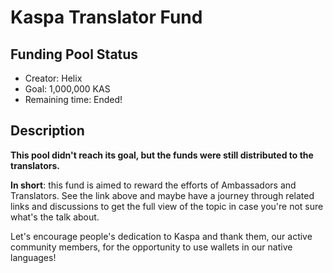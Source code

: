 # Kaspa Translator Fund

## Funding Pool Status
<!---
Feel free to add/remove fields as you see fit.
--->
- Creator: Helix
- Goal: 1,000,000 KAS
- Remaining time: Ended!
## Description
**This pool didn't reach its goal, but the funds were still distributed to the translators.**

**In short**: this fund is aimed to reward the efforts of Ambassadors and Translators. See the link above and maybe have a journey through related links and discussions to get the full view of the topic in case you're not sure what's the talk about.

Let's encourage people's dedication to Kaspa and thank them, our active community members, for the opportunity to use wallets in our native languages!
